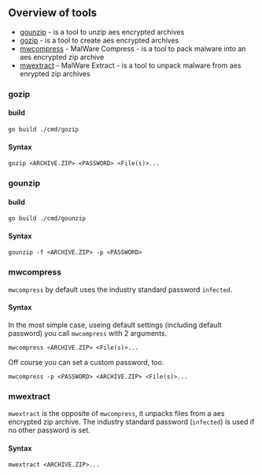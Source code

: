 ## Overview of tools

* [gounzip](cmd/gounzip) - is a tool to unzip aes encrypted archives
* [gozip](cmd/gozip) - is a tool to create aes encrypted archives
* [mwcompress](cmd/mwcompress) - MalWare Compress - is a tool to pack malware into an aes encrypted zip archive
* [mwextract](cmd/mwextract) - MalWare Extract - is a tool to unpack malware from aes enrypted zip archives

### gozip

#### build

```
go build ./cmd/gozip
```

#### Syntax
```
gozip <ARCHIVE.ZIP> <PASSWORD> <File(s)>...
```

### gounzip

#### build

```
go build ./cmd/gounzip
```

#### Syntax

```
gounzip -f <ARCHIVE.ZIP> -p <PASSWORD>
```

### mwcompress

`mwcompress` by default uses the industry standard password `infected`.

#### Syntax

In the most simple case, useing default settings (including default password) you call `mwcompress` with 2 arguments.

```
mwcompress <ARCHIVE.ZIP> <File(s)>...
```

Off course you can set a custom password, too.

```
mwcompress -p <PASSWORD> <ARCHIVE.ZIP> <File(s)>...
```

### mwextract

`mwextract` is the opposite of `mwcompress`, it unpacks files from a aes encrypted zip archive.
The industry standard password (`infected`) is used if no other password is set.

#### Syntax

```
mwextract <ARCHIVE.ZIP>...
```


